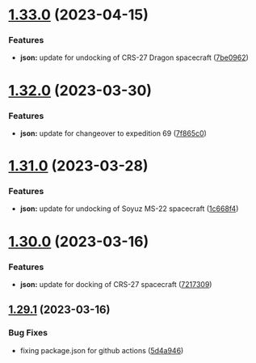 # [1.33.0](https://github.com/corquaid/international-space-station-APIs/compare/v1.32.0...v1.33.0) (2023-04-15)


### Features

* **json:** update for undocking of CRS-27 Dragon spacecraft ([7be0962](https://github.com/corquaid/international-space-station-APIs/commit/7be09620d6a4844ace015da46a139b216449240a))



# [1.32.0](https://github.com/corquaid/international-space-station-APIs/compare/v1.31.0...v1.32.0) (2023-03-30)


### Features

* **json:** update for changeover to expedition 69 ([7f865c0](https://github.com/corquaid/international-space-station-APIs/commit/7f865c0c9c6bfd2c57d9b796d5c3a75da0ee748e))



# [1.31.0](https://github.com/corquaid/international-space-station-APIs/compare/v1.30.0...v1.31.0) (2023-03-28)


### Features

* **json:** update for undocking of Soyuz MS-22 spacecraft ([1c668f4](https://github.com/corquaid/international-space-station-APIs/commit/1c668f42121137adab559c03011791042b3aa0fd))



# [1.30.0](https://github.com/corquaid/international-space-station-APIs/compare/v1.29.1...v1.30.0) (2023-03-16)


### Features

* **json:** update for docking of CRS-27 spacecraft ([7217309](https://github.com/corquaid/international-space-station-APIs/commit/7217309c384ee1e2bf84d41b274999779d61c127))



## [1.29.1](https://github.com/corquaid/international-space-station-APIs/compare/v0.1.0...v1.29.1) (2023-03-16)


### Bug Fixes

* fixing package.json for github actions ([5d4a946](https://github.com/corquaid/international-space-station-APIs/commit/5d4a946ad64fa4a137006807d6ec5dd1317f4cc0))



